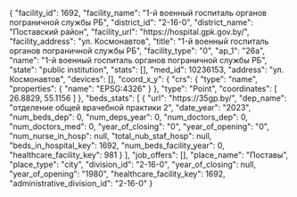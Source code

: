 {
    "facility_id": 1692,
    "facility_name": "1-й военный госпиталь органов пограничной службы РБ",
    "district_id": "2-16-0",
    "district_name": "Поставский район",
    "facility_url": "https:\/\/hospital.gpk.gov.by\/",
    "facility_address": "ул. Космонавтов",
    "title": "1-й военный госпиталь органов пограничной службы РБ",
    "facility_type": "0",
    "ap_1": "26а",
    "name": "1-й военный госпиталь органов пограничной службы РБ",
    "state": "public institution",
    "stats": [],
    "med_id": 10236153,
    "address": "ул. Космонавтов",
    "devices": [],
    "coord_x_y": {
        "crs": {
            "type": "name",
            "properties": {
                "name": "EPSG:4326"
            }
        },
        "type": "Point",
        "coordinates": [
            26.8829,
            55.1156
        ]
    },
    "beds_stats": [
        {
            "url": "https:\/\/35gp.by\/",
            "dep_name": "отделение общей врачебной практики 2",
            "date_year": "2023",
            "num_beds_dep": 0,
            "num_deps_year": 0,
            "num_doctors_dep": 0,
            "num_doctors_med": 0,
            "year_of_closing": "0",
            "year_of_opening": "0",
            "num_nurse_in_hosp": null,
            "total_nub_staf_hosp": null,
            "beds_in_hospital_key": 1692,
            "num_beds_facility_year": 0,
            "healthcare_facility_key": 981
        }
    ],
    "job_offers": [],
    "place_name": "Поставы",
    "place_type": "city",
    "division_id": "2-16-0",
    "year_of_closing": null,
    "year_of_opening": "1980",
    "healthcare_facility_key": 1692,
    "administrative_division_id": "2-16-0"
}